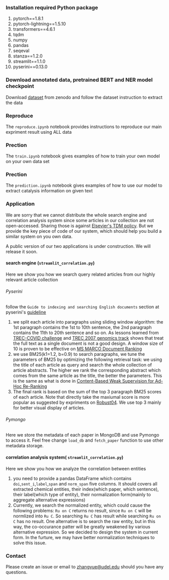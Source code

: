 
### Installation required Python package

1. pytorch==1.8.1
2. pytorch-lightning==1.5.10
2. transformers==4.6.1
3. tqdm
4. numpy
5. pandas
5. seqeval
6. stanza==1.2.0
7. streamlit==1.1.0
8. pyserini==0.13.0


### Download annotated data, pretrained BERT and NER model checkpoint
Download [dataset](https://zenodo.org/record/6533264#.YnqkmhPMKdY) from zenodo and follow the dataset instruction to extract the data

### Reproduce
The `reproduce.ipynb` notebook provides instructions to reproduce our main expriment result using ALL data

### Prection
The `train.ipynb` notebook gives examples of how to train your own model on your own data set

### Prection
The `prediction.ipynb`  notebook gives examples of how to use our model to extract catalysis information on given text

### Application
We are sorry that we cannot distribute the whole search engine and correlation analysis system since some articles in our collection are not open-accessed. Sharing those is against [Elsevier's TDM policy](https://www.elsevier.com/about/policies/text-and-data-mining/text-and-data-mining-faq). But we provide the key piece of code of our system, which should help you build a similar system on you own data.

A public version of our two applications is under construction. We will release it soon.  
#### search engine (`streamlit_correlation.py`)
Here we show you how we search query related articles from our highly relevant article collection
###### Pyserini
follow the `Guide to indexing and searching English documents` section at pyserini's [guideline](https://github.com/castorini/pyserini/#sparse-indexes)
1. we split each article into paragraphs using sliding window algorithm: the 1st paragraph contains the 1st to 10th sentence, the 2nd paragraph contains the 11th to 20th sentence and so on. As lessons learned from [TREC-COVID challenge](https://github.com/castorini/anserini/blob/master/docs/experiments-cord19.md) and [TREC 2007 genomics track](https://bmcbioinformatics.biomedcentral.com/articles/10.1186/1471-2105-10-46) shows that treat the full text as a single document is not a good design. A window size of 10 is proven to be effective on [MS MARCO Document Ranking](https://arxiv.org/pdf/2101.05667.pdf)
2. we use BM25(k1=1.2, b=0.9) to search paragraphs, we tune the parameters of BM25 by optimizing the following retrieval task: we using the title of each article as query and search the whole collection of article abstracts. The higher we rank the corresponding abstract which comes from the same article as the title, the better the parameters. This is the same as what is done in [Content-Based Weak Supervision for Ad-Hoc Re-Ranking
](https://arxiv.org/abs/1707.00189)
3. The final rank is based on the sum of the top 3 paragraph BM25 scores of each article. Note that directly take the maxiumal score is more popular as suggested by expriments on [Robust04](https://arxiv.org/pdf/1905.09217.pdf). We use top 3 mainly for better visual display of articles.

###### Pymongo
Here we store the metadata of each paper in MongoDB and use Pymongo to access it. Feel free change `load_db` and `fetch_paper` function to use other metadata storage.

#### correlation analysis system( `streamlit_correlation.py`)
Here we show you how we analyze the correlation between entities
1. you need to provide a pandas DataFrame which contains `doi`,`sent_i`,`label`,`span` and `norm_span` five columns. It should covers all extracted chemical entities, their index(which paper, which sentence), their label(which type of entity), their normalization form(mainly to aggregate alternative expressions)
2. Currently, we search the normalized entity, which could cause the following problems: `Ru on C` returns no result, since `Ru on C` will be normlized into `Ru C`. So searching `Ru C` has result while searching `Ru on C` has no result. One alternative is to search the raw entity, but in this way, the co-occurance patter will be greatly weakened by various alternative expression. So we decided to design the system in current form. In the furture, we may have better normalization techniques to solve this issue. 



### Contact
Please create an issue or email to [zhangyue@udel.edu](mailto:zhangyue@udel.edu) should you have any questions.

